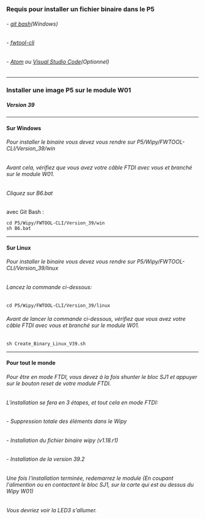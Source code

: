 
### Requis pour installer un fichier binaire dans le P5
###### - [git bash](https://gitforwindows.org/)(Windows)
###### - [fwtool-cli](https://docs.pycom.io/advance/cli/)

###### -  [Atom](https://atom.io/) ou [Visual Studio Code](https://code.visualstudio.com/Download)(Optionnel)

-----

### Installer une image P5 sur le module W01

##### Version 39
-----
#### Sur Windows
###### Pour installer le binaire vous devez vous rendre sur P5/Wipy/FWTOOL-CLI/Version_39/win
###### Avant cela, vérifiez que vous avez votre câble FTDI avec vous et branché sur le module W01.
###### Cliquez sur B6.bat
avec Git Bash :
```
cd P5/Wipy/FWTOOL-CLI/Version_39/win
sh B6.bat
```
-----
#### Sur Linux
###### Pour installer le binaire vous devez vous rendre sur P5/Wipy/FWTOOL-CLI/Version_39/linux
###### Lancez la commande ci-dessous:
```
cd P5/Wipy/FWTOOL-CLI/Version_39/linux
```
###### Avant de lancer la commande ci-dessous, vérifiez que vous avez votre câble FTDI avec vous et branché sur le module W01.
```
sh Create_Binary_Linux_V39.sh
```
-----
#### Pour tout le monde
###### Pour être en mode FTDI, vous devez à la fois shunter le bloc SJ1 et appuyer sur le bouton reset de votre module FTDI.

###### L'installation se fera en 3 étapes, et tout cela en mode FTDI:
###### - Suppression totale des éléments dans le Wipy
###### - Installation du fichier binaire wipy (v1.18.r1)
###### - Installation de la version 39.2
###### Une fois l'installation terminée, redemarrez le module (En coupant l'alimention ou en contactant le bloc SJ1, sur la carte qui est au dessus du Wipy W01)
###### Vous devriez voir la LED3 s'allumer.

